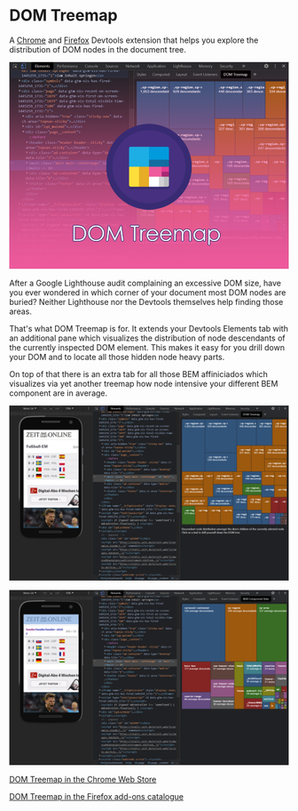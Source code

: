 # DOM Treemap

A [Chrome](https://chrome.google.com/webstore/detail/dom-treemap/albnoggfgnooeefdjpncieecohhblonh) and [Firefox](https://addons.mozilla.org/en-US/firefox/addon/dom-treemap/) Devtools extension that helps you explore the distribution of DOM nodes in the document tree.

![](promo-material/promo-large.png)

After a Google Lighthouse audit complaining an excessive DOM size, have you ever wondered in which corner of your document most DOM nodes are buried? Neither Lighthouse nor the Devtools themselves help finding those areas.

That's what DOM Treemap is for. It extends your Devtools Elements tab with an additional pane which visualizes the distribution of node descendants of the currently inspected DOM element. This makes it easy for you drill down your DOM and to locate all those hidden node heavy parts.

On top of that there is an extra tab for all those BEM affiniciados which visualizes via yet another treemap how node intensive your different BEM component are in average. 

![](promo-material/promo-screenshot-1.png)

![](promo-material/promo-screenshot-2.png)

[DOM Treemap in the Chrome Web Store](https://chrome.google.com/webstore/detail/dom-treemap/albnoggfgnooeefdjpncieecohhblonh) 

[DOM Treemap in the Firefox add-ons catalogue](https://addons.mozilla.org/en-US/firefox/addon/dom-treemap/) 
